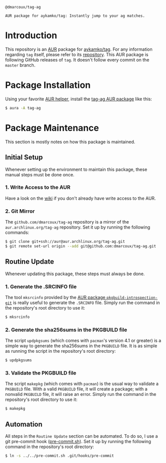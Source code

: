 ```
@dmarcoux/tag-ag

AUR package for aykamko/tag: Instantly jump to your ag matches.
```

# Introduction

This repository is an
[AUR](https://wiki.archlinux.org/index.php/Arch_User_Repository) package for
[aykamko/tag](https://github.com/aykamko/tag).  For any information regarding
`tag` itself, please refer to its [repository](https://github.com/aykamko/tag).
This AUR package is following GitHub releases of `tag`.  It doesn't follow every
commit on the `master` branch.

# Package Installation

Using your favorite [AUR
helper](https://wiki.archlinux.org/index.php/AUR_helpers), install the [tag-ag
AUR package](https://aur.archlinux.org/packages/tag-ag/) like this:

```bash
$ aura -A tag-ag
```

# Package Maintenance

This section is mostly notes on how this package is maintained.

## Initial Setup

Whenever setting up the environment to maintain this package, these manual steps
must be done once.

### 1. Write Access to the AUR

Have a look on the
[wiki](https://wiki.archlinux.org/index.php/Arch_User_Repository#Authentication)
if you don't already have write access to the AUR.

### 2. Git Mirror

The `github.com/dmarcoux/tag-ag` repository is a mirror of the
`aur.archlinux.org/tag-ag` repository. Set it up by running the following
commands:

```bash
$ git clone git+ssh://aur@aur.archlinux.org/tag-ag.git
$ git remote set-url origin --add git@github.com:dmarcoux/tag-ag.git
```

## Routine Update

Whenever updating this package, these steps must always be done.

### 1. Generate the .SRCINFO file

The tool `mksrcinfo` provided by the [AUR package
`pkgbuild-introspection-git`](https://aur.archlinux.org/packages/pkgbuild-introspection-git)
is really useful to generate the `.SRCINFO` file. Simply run the command in the
repository's root directory to use it:

```bash
$ mksrcinfo
```

### 2. Generate the sha256sums in the PKGBUILD file

The script `updpkgsums` (which comes with `pacman`'s version 4.1 or greater) is
a simple way to generate the sha256sums in the `PKGBUILD` file. It is as simple
as running the script in the repository's root directory:

```bash
$ updpkgsums
```

### 3. Validate the PKGBUILD file

The script `makepkg` (which comes with `pacman`) is the usual way to validate a
`PKGBUILD` file. With a valid `PKGBUILD` file, it will create a package; with a
nonvalid `PKGBUILD` file, it will raise an error. Simply run the command in the
repository's root directory to use it:

```bash
$ makepkg
```

## Automation

All steps in the `Routine Update` section can be automated. To do so, I use a
git pre-commit hook ([pre-commit.sh](pre-commit.sh)).  Set it up by running the
following command in the repository's root directory:

```bash
$ ln -s ../../pre-commit.sh .git/hooks/pre-commit
```
